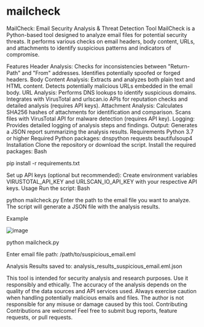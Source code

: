 # mailcheck
MailCheck: Email Security Analysis & Threat Detection Tool
MailCheck is a Python-based tool designed to analyze email files for potential security threats. It performs various checks on email headers, body content, URLs, and attachments to identify suspicious patterns and indicators of compromise.

Features
Header Analysis:
Checks for inconsistencies between "Return-Path" and "From" addresses.
Identifies potentially spoofed or forged headers.
Body Content Analysis:
Extracts and analyzes both plain text and HTML content.
Detects potentially malicious URLs embedded in the email body.
URL Analysis:
Performs DNS lookups to identify suspicious domains.
Integrates with VirusTotal and urlscan.io APIs for reputation checks and detailed analysis (requires API keys).
Attachment Analysis:
Calculates SHA256 hashes of attachments for identification and comparison.
Scans files with VirusTotal API for malware detection (requires API key).
Logging:
Provides detailed logging of analysis steps and findings.
Output:
Generates a JSON report summarizing the analysis results.
Requirements
Python 3.7 or higher
Required Python packages:
dnspython
requests
beautifulsoup4
Installation
Clone the repository or download the script.
Install the required packages:
Bash

pip install -r requirements.txt

Set up API keys (optional but recommended):
Create environment variables VIRUSTOTAL_API_KEY and URLSCAN_IO_API_KEY with your respective API keys.
Usage
Run the script:
Bash

python mailcheck.py
Enter the path to the email file you want to analyze.
The script will generate a JSON file with the analysis results.

Example

![image](https://github.com/user-attachments/assets/12e7f538-0603-422b-96e5-151e7232d351)

python mailcheck.py

Enter email file path: /path/to/suspicious_email.eml

Analysis Results saved to: analysis_results_suspicious_email.eml.json


This tool is intended for security analysis and research purposes.
Use it responsibly and ethically.
The accuracy of the analysis depends on the quality of the data sources and API services used.
Always exercise caution when handling potentially malicious emails and files.
The author is not responsible for any misuse or damage caused by this tool.
Contributing
Contributions are welcome! Feel free to submit bug reports, feature requests, or pull requests.
